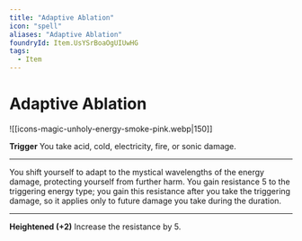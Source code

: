```yaml
---
title: "Adaptive Ablation"
icon: "spell"
aliases: "Adaptive Ablation"
foundryId: Item.UsYSrBoaOgUIUwHG
tags:
  - Item
---
```


# Adaptive Ablation
![[icons-magic-unholy-energy-smoke-pink.webp|150]]

**Trigger** You take acid, cold, electricity, fire, or sonic damage.

* * *

You shift yourself to adapt to the mystical wavelengths of the energy damage, protecting yourself from further harm. You gain resistance 5 to the triggering energy type; you gain this resistance after you take the triggering damage, so it applies only to future damage you take during the duration.

* * *

**Heightened (+2)** Increase the resistance by 5.
